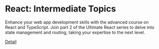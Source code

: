 # React: Intermediate Topics

Enhance your web app development skills with the advanced course on React and TypeScript. Join part 2 of the Ultimate React series to delve into state management and routing, taking your expertise to the next level. 

[Detail](https://eduitfree.com/courses/react-intermediate-topics)